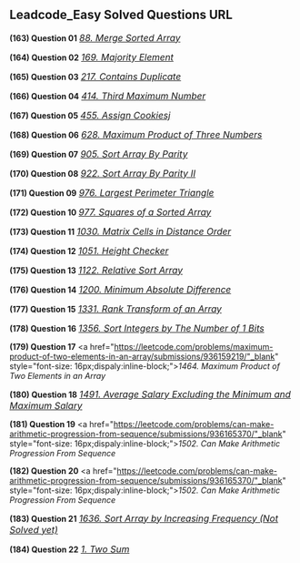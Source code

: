 ## Leadcode_Easy Solved Questions URL

**(163) Question 01** <a href="https://leetcode.com/problems/merge-sorted-array/submissions/935097066/" target="_blank" style="font-size: 16px;dispaly:inline-block;">_88. Merge Sorted Array_</a> <br/>

**(164) Question 02** <a href="https://leetcode.com/problems/majority-element/submissions/935144137/" target="_blank" style="font-size: 16px;dispaly:inline-block;">_169. Majority Element_</a> <br/>

**(165) Question 03** <a href="https://leetcode.com/problems/contains-duplicate/submissions/935210310/" target="_blank" style="font-size: 16px;dispaly:inline-block;">_217. Contains Duplicate_</a> <br/>

**(166) Question 04** <a href="https://leetcode.com/problems/third-maximum-number/submissions/935236556/" target="_blank" style="font-size: 16px;dispaly:inline-block;">_414. Third Maximum Number_</a> <br/>

**(167) Question 05** <a href="https://leetcode.com/problems/assign-cookies/submissions/935813136/" target="_blank" style="font-size: 16px;dispaly:inline-block;">_455. Assign Cookiesj_</a> <br/>

**(168) Question 06** <a href="https://leetcode.com/problems/maximum-product-of-three-numbers/submissions/935304168/" target="_blank" style="font-size: 16px;dispaly:inline-block;">_628. Maximum Product of Three Numbers_</a> <br/>

**(169) Question 07** <a href="https://leetcode.com/problems/sort-array-by-parity/submissions/935328080/" target="_blank" style="font-size: 16px;dispaly:inline-block;">_905. Sort Array By Parity_</a> <br/>

**(170) Question 08** <a href="https://leetcode.com/problems/sort-array-by-parity-ii/submissions/935358133/" target="_blank" style="font-size: 16px;dispaly:inline-block;">_922. Sort Array By Parity II_</a> <br/>


**(171) Question 09** <a href="https://leetcode.com/problems/largest-perimeter-triangle/submissions/935369537/" target="_blank" style="font-size: 16px;dispaly:inline-block;">_976. Largest Perimeter Triangle_</a> <br/>

**(172) Question 10** <a href="https://leetcode.com/problems/squares-of-a-sorted-array/submissions/935394640/" target="_blank" style="font-size: 16px;dispaly:inline-block;">_977. Squares of a Sorted Array_</a> <br/>


**(173) Question 11** <a href="https://leetcode.com/problems/matrix-cells-in-distance-order/submissions/935881077/" target="_blank" style="font-size: 16px;dispaly:inline-block;">_1030. Matrix Cells in Distance Order_</a> <br/>

**(174) Question 12** <a href="https://leetcode.com/problems/height-checker/submissions/936075135/" target="_blank" style="font-size: 16px;dispaly:inline-block;">_1051. Height Checker_</a> <br/>

**(175) Question 13** <a href="https://leetcode.com/problems/relative-sort-array/submissions/936085990/" target="_blank" style="font-size: 16px;dispaly:inline-block;">_1122. Relative Sort Array_</a> <br/>

**(176) Question 14** <a href="https://leetcode.com/problems/minimum-absolute-difference/submissions/936091593/" target="_blank" style="font-size: 16px;dispaly:inline-block;">_1200. Minimum Absolute Difference_</a> <br/>

**(177) Question 15** <a href="https://leetcode.com/problems/rank-transform-of-an-array/submissions/936110432/" target="_blank" style="font-size: 16px;dispaly:inline-block;">_1331. Rank Transform of an Array_</a> <br/>

**(178) Question 16** <a href="https://leetcode.com/problems/sort-integers-by-the-number-of-1-bits/submissions/936128004/" target="_blank" style="font-size: 16px;dispaly:inline-block;">_1356. Sort Integers by The Number of 1 Bits_</a> <br/>

**(179) Question 17** <a href="https://leetcode.com/problems/maximum-product-of-two-elements-in-an-array/submissions/936159219/"_blank" style="font-size: 16px;dispaly:inline-block;">_1464. Maximum Product of Two Elements in an Array_</a> <br/>

**(180) Question 18** <a href="https://leetcode.com/problems/average-salary-excluding-the-minimum-and-maximum-salary/submissions/936161425/" target="_blank" style="font-size: 16px;dispaly:inline-block;">_1491. Average Salary Excluding the Minimum and Maximum Salary_</a> <br/>

**(181) Question 19** <a href="https://leetcode.com/problems/can-make-arithmetic-progression-from-sequence/submissions/936165370/"_blank" style="font-size: 16px;dispaly:inline-block;">_1502. Can Make Arithmetic Progression From Sequence_</a> <br/>

**(182) Question 20** <a href="https://leetcode.com/problems/can-make-arithmetic-progression-from-sequence/submissions/936165370/"_blank" style="font-size: 16px;dispaly:inline-block;">_1502. Can Make Arithmetic Progression From Sequence_</a> <br/>

**(183) Question 21** <a href="https://leetcode.com/problems/sort-array-by-increasing-frequency/" target="_blank" style="font-size: 16px;dispaly:inline-block;">_1636. Sort Array by Increasing Frequency (Not Solved yet)_</a> <br/>

**(184) Question 22** <a href="https://leetcode.com/problems/two-sum/submissions/936216151/" target="_blank" style="font-size: 16px;dispaly:inline-block;">_1. Two Sum_</a> <br/> 